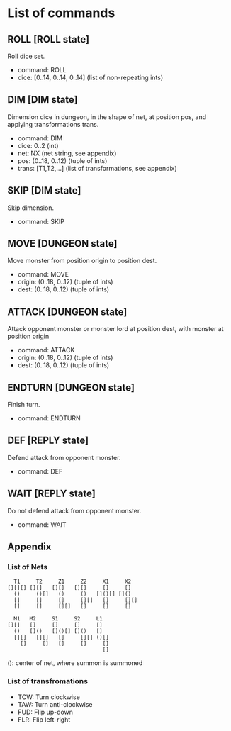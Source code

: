 # List of commands

## ROLL [ROLL state]
Roll dice set.
- command: ROLL
- dice:    [0..14, 0..14, 0..14] (list of non-repeating ints)

## DIM [DIM state]
Dimension dice in dungeon, in the shape of net, at position
pos, and applying transformations trans.
- command: DIM
- dice:    0..2 (int)
- net:     NX (net string, see appendix)
- pos:     (0..18, 0..12) (tuple of ints)
- trans:   [T1,T2,...] (list of transformations, see appendix)

## SKIP [DIM state]
Skip dimension.
- command: SKIP

## MOVE [DUNGEON state]
Move monster from position origin to position dest.
- command: MOVE
- origin:  (0..18, 0..12) (tuple of ints)
- dest:    (0..18, 0..12) (tuple of ints)

## ATTACK [DUNGEON state]
Attack opponent monster or monster lord at position dest, 
with monster at position origin
- command: ATTACK
- origin:  (0..18, 0..12) (tuple of ints)
- dest:    (0..18, 0..12) (tuple of ints)

## ENDTURN [DUNGEON state]
Finish turn.
- command: ENDTURN

## DEF [REPLY state]
Defend attack from opponent monster.
- command: DEF

## WAIT [REPLY state]
Do not defend attack from opponent monster.
- command: WAIT

## Appendix
### List of Nets
```
  T1     T2     Z1     Z2     X1     X2  
[][][] [][]   [][]   [][]     []     []  
  ()     ()[]   ()     ()   []()[] []()  
  []     []     []     [][]   []     [][]
  []     []     [][]   []     []     []  
                                         
  M1   M2     S1     S2     L1           
[][]   []     []     []     []           
  ()   []()   []()[] []()   []           
  [][]   [][]   []     [][] ()[]         
    []     []   []     []     []         
                              []         
```

(): center of net, where summon is summoned

### List of transfromations
- TCW: Turn clockwise
- TAW: Turn anti-clockwise
- FUD: Flip up-down
- FLR: Flip left-right
